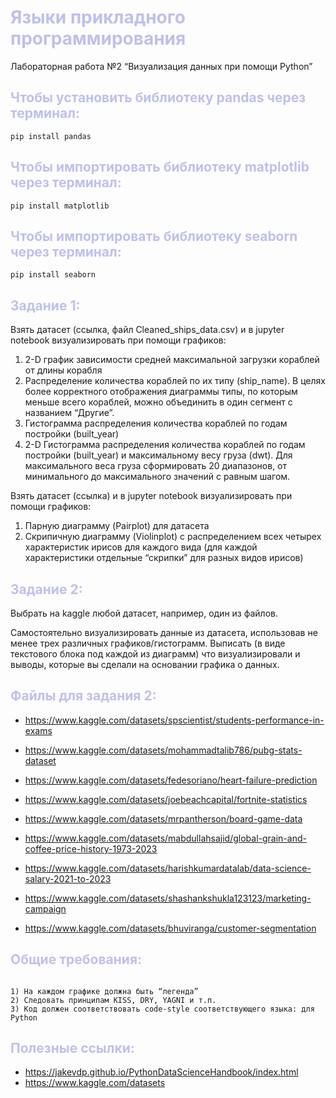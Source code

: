 # <span style="color:#C0BFEC"> Языки прикладного программирования
Лабораторная работа №2 “Визуализация данных при помощи Python”
</span>

## <span style="color:#C0BFEC">Чтобы установить библиотеку pandas через терминал:
```
pip install pandas
```

## <span style="color:#C0BFEC">Чтобы импортировать библиотеку matplotlib через терминал:
```
pip install matplotlib
```

## <span style="color:#C0BFEC">Чтобы импортировать библиотеку seaborn через терминал:
```
pip install seaborn
```

## <span style="color:#C0BFEC">Задание 1:
Взять датасет (ссылка, файл Cleaned_ships_data.csv) и в jupyter notebook визуализировать при помощи графиков: 
1) 2-D график зависимости средней максимальной загрузки кораблей от длины корабля
2) Распределение количества кораблей по их типу (ship_name). В целях более корректного отображения диаграммы типы, по которым меньше всего кораблей, можно объединить в один сегмент с названием “Другие”.
3) Гистограмма распределения количества кораблей по годам постройки (built_year)
4) 2-D Гистограмма распределения количества кораблей по годам постройки (built_year) и максимальному весу груза (dwt). Для максимального веса груза сформировать 20 диапазонов, от минимального до максимального значений с равным шагом.

Взять датасет (ссылка) и в jupyter notebook визуализировать при помощи графиков:
1) Парную диаграмму (Pairplot) для датасета
2) Скрипичную диаграмму (Violinplot) с распределением всех четырех характеристик ирисов для каждого вида (для каждой характеристики отдельные “скрипки” для разных видов ирисов)
</span>

 ## <span style="color:#C0BFEC">Задание 2:
 Выбрать на kaggle любой датасет, например, один из файлов.
 
 Самостоятельно визуализировать данные из датасета, использовав не менее трех различных графиков/гистограмм. Выписать (в виде текстового блока под каждой из диаграмм) что визуализировали и выводы, которые вы сделали на основании графика о данных.
 
 </span>

## <span style="color:#C0BFEC">Файлы для задания 2:</span>

* https://www.kaggle.com/datasets/spscientist/students-performance-in-exams

* https://www.kaggle.com/datasets/mohammadtalib786/pubg-stats-dataset
* https://www.kaggle.com/datasets/fedesoriano/heart-failure-prediction
* https://www.kaggle.com/datasets/joebeachcapital/fortnite-statistics
* https://www.kaggle.com/datasets/mrpantherson/board-game-data
* https://www.kaggle.com/datasets/mabdullahsajid/global-grain-and-coffee-price-history-1973-2023
* https://www.kaggle.com/datasets/harishkumardatalab/data-science-salary-2021-to-2023
* https://www.kaggle.com/datasets/shashankshukla123123/marketing-campaign
* https://www.kaggle.com/datasets/bhuviranga/customer-segmentation


## <span style="color:#C0BFEC">Общие требования:</span>

```

1) На каждом графике должна быть “легенда” 
2) Следовать принципам KISS, DRY, YAGNI и т.п.
3) Код должен соответствовать code-style соответствующего языка: для Python

```

## <span style="color:#C0BFEC">Полезные ссылки:</span>
- https://jakevdp.github.io/PythonDataScienceHandbook/index.html
- https://www.kaggle.com/datasets


